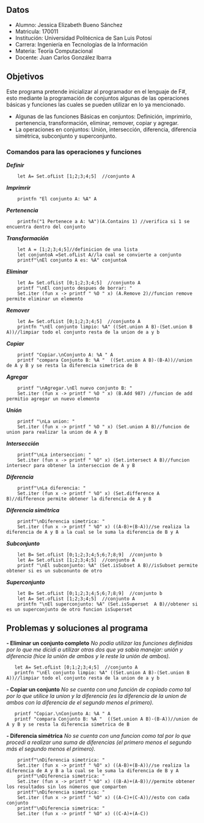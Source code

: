 ## Datos
- Alumno: Jessica Elizabeth Bueno Sánchez
- Matricula: 170011
- Institución: Universidad Politécnica de San Luis Potosí
- Carrera: Ingeniería en Tecnologías de la Información
- Materia: Teoría Computacional
- Docente: Juan Carlos González Ibarra
## Objetivos
Este programa pretende inicializar al programador en el lenguaje de F#, esto mediante la programación
de conjuntos algunas de las operaciones básicas y funciones las cuales se pueden utilizar en lo ya mencionado.
- Algunas de las funciones Básicas en conjuntos:
Definición, imprimirlo, pertenencia, transformación, eliminar, remover, copiar y agregar.
- La operaciones en conjuntos:
Unión, intersección, diferencia, diferencia simétrica, subconjunto y superconjunto.
### Comandos para las operaciones y funciones
***Definir*** 
```
    let A= Set.ofList [1;2;3;4;5]  //conjunto A
```
***Imprimrir***
```
    printfn "El conjunto A: %A" A
```
***Pertenencia***
```
    printfn("1 Pertenece a A: %A")(A.Contains 1) //verifica si 1 se encuentra dentro del conjunto
```
***Transformación***
```
    let A = [1;2;3;4;5]//definicion de una lista
    let conjuntoA =Set.ofList A//la cual se convierte a conjunto 
    printf"\nEl conjunto A es: %A" conjuntoA
```
***Eliminar***
```
    let A= Set.ofList [0;1;2;3;4;5]  //conjunto A
    printf "\nEl conjunto despues de borrar: "
    Set.iter (fun x -> printf " %O " x) (A.Remove 2)//funcion remove permite eliminar un elemento
```
***Remover***
```
    let A= Set.ofList [0;1;2;3;4;5]  //conjunto A
    printfn "\nEl conjunto limpio: %A" ((Set.union A B)-(Set.union B A))//limpiar todo el conjunto resta de la union de a y b
```
***Copiar***
```
    printf "Copiar.\nConjunto A: %A " A 
    printf "compara Conjunto B: %A "  ((Set.union A B)-(B-A))//union de A y B y se resta la diferencia simetrica de B
```
***Agregar***
```
    printf "\nAgregar.\nEl nuevo conjunto B: "
    Set.iter (fun x -> printf " %O " x) (B.Add 987) //funcion de add permitio agregar un nuevo elemento
```
***Unión***
```
    printf "\nLa union: "
    Set.iter (fun x -> printf " %O " x) (Set.union A B)//funcion de union para realizar la union de A y B
```
***Intersección***
```
    printf"\nLa interseccion: "
    Set.iter (fun x -> printf " %O" x) (Set.intersect A B)//funcion intersecr para obtener la interseccion de A y B
```
***Diferencia***
```
    printf"\nLa diferencia: "
    Set.iter (fun x -> printf " %O" x) (Set.difference A B)//difference permite obtener la diferencia de A y B
```
***Diferencia simétrica***
```
    printf"\nDiferencia simetrica: "
    Set.iter (fun x -> printf " %O" x) ((A-B)+(B-A))//se realiza la diferencia de A y B a la cual se le suma la diferencia de B y A
```
***Subconjunto***
```
    let B= Set.ofList [0;1;2;3;4;5;6;7;8;9]  //conjunto b
    let A= Set.ofList [1;2;3;4;5]  //conjunto A
    printf "\nEl subconjunto: %A" (Set.isSubset A B)//isSubset permite obtener si es un subconunto de otro
```
***Superconjunto***
```
    let B= Set.ofList [0;1;2;3;4;5;6;7;8;9]  //conjunto b
    let A= Set.ofList [1;2;3;4;5]  //conjunto A
    printfn "\nEl superconjunto: %A" (Set.isSuperset  A B)//obtener si es un superconjunto de otro funcion isSuperset
```
## Problemas y soluciones al programa
**- Eliminar un conjunto completo**
 _No podia utilizar las funciones definidas por lo que me dicidi a utilizar otras dos que ya sabia manejar:
 unión y diferencia (hice la unión de ambos y le reste la unión de ambos)._
 ```
    let A= Set.ofList [0;1;2;3;4;5]  //conjunto A
    printfn "\nEl conjunto limpio: %A" ((Set.union A B)-(Set.union B A))//limpiar todo el conjunto resta de la union de a y b
```
**- Copiar un conjunto**
 _No se cuenta con una función de copiado como tal por lo que utilice la union y la diferencia
 (es la diferencia de la union de ambos con la diferencia de el segundo menos el primero)._
 ```
    printf "Copiar.\nConjunto A: %A " A 
    printf "compara Conjunto B: %A "  ((Set.union A B)-(B-A))//union de A y B y se resta la diferencia simetrica de B
```
**- Diferencia simétrica**
 _No se cuenta con una funcion como tal por lo que procedí a realizar una suma de diferencias (el primero menos el segundo más
el segundo menos el primero)._
```
    printf"\nDiferencia simetrica: "
    Set.iter (fun x -> printf " %O" x) ((A-B)+(B-A))//se realiza la diferencia de A y B a la cual se le suma la diferencia de B y A
    printf"\nDiferencia simetrica: "
    Set.iter (fun x -> printf " %O" x) ((B-A)+(A-B))//permite obtener los resultados sin los números que comparten
    printf"\nDiferencia simetrica: "
    Set.iter (fun x -> printf " %O" x) ((A-C)+(C-A))//esto con cada conjunto
    printf"\nDiferencia simetrica: "
    Set.iter (fun x -> printf " %O" x) ((C-A)+(A-C))
